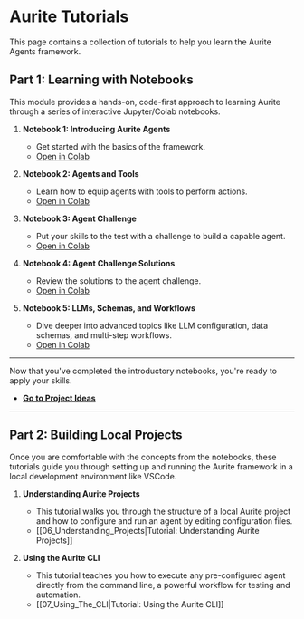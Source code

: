 # Aurite Tutorials

This page contains a collection of tutorials to help you learn the Aurite Agents framework.

## Part 1: Learning with Notebooks

This module provides a hands-on, code-first approach to learning Aurite through a series of interactive Jupyter/Colab notebooks.

1.  **Notebook 1: Introducing Aurite Agents**
    *   Get started with the basics of the framework.
    *   [Open in Colab](https://colab.research.google.com/drive/1rCHTcVhdCUElChksmFt22PZR2E74OJQn?usp=sharing)

2.  **Notebook 2: Agents and Tools**
    *   Learn how to equip agents with tools to perform actions.
    *   [Open in Colab](https://colab.research.google.com/drive/1Umm0TUSlgInpZQqVjWiBpvn5AUJGDkAo?usp=sharing)

3.  **Notebook 3: Agent Challenge**
    *   Put your skills to the test with a challenge to build a capable agent.
    *   [Open in Colab](https://colab.research.google.com/drive/1yN4NjIcS1vvpV0fG44wD9ErtcibwX0GI?usp=sharing)

4.  **Notebook 4: Agent Challenge Solutions**
    *   Review the solutions to the agent challenge.
    *   [Open in Colab](https://colab.research.google.com/drive/10rvdOIZ-FgwhWqUMkweRyLaevGR27S-M?usp=sharing)

5.  **Notebook 5: LLMs, Schemas, and Workflows**
    *   Dive deeper into advanced topics like LLM configuration, data schemas, and multi-step workflows.
    *   [Open in Colab](https://colab.research.google.com/drive/1lz_0FZwRK6jxXCITACEt0QO2Xk_tX7b4?usp=sharing)

---

Now that you've completed the introductory notebooks, you're ready to apply your skills.

*   **[Go to Project Ideas](./Projects.md)**

---

## Part 2: Building Local Projects

Once you are comfortable with the concepts from the notebooks, these tutorials guide you through setting up and running the Aurite framework in a local development environment like VSCode.

1.  **Understanding Aurite Projects**
    *   This tutorial walks you through the structure of a local Aurite project and how to configure and run an agent by editing configuration files.
    *   [[06_Understanding_Projects|Tutorial: Understanding Aurite Projects]]

2.  **Using the Aurite CLI**
    *   This tutorial teaches you how to execute any pre-configured agent directly from the command line, a powerful workflow for testing and automation.
    *   [[07_Using_The_CLI|Tutorial: Using the Aurite CLI]]
